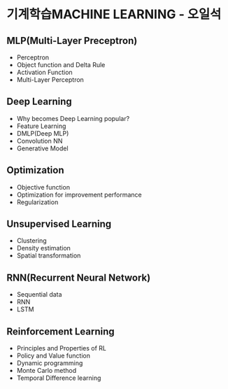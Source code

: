 # 기계학습MACHINE LEARNING - 오일석

## MLP(Multi-Layer Preceptron)
- Perceptron
- Object function and Delta Rule
- Activation Function
- Multi-Layer Perceptron
## Deep Learning
- Why becomes Deep Learning popular?
- Feature Learning
- DMLP(Deep MLP)
- Convolution NN
- Generative Model
## Optimization
- Objective function
- Optimization for improvement performance
- Regularization
## Unsupervised Learning
- Clustering
- Density estimation
- Spatial transformation
## RNN(Recurrent Neural Network)
- Sequential data
- RNN
- LSTM
## Reinforcement Learning
- Principles and Properties of RL
- Policy and Value function
- Dynamic programming
- Monte Carlo method
- Temporal Difference learning